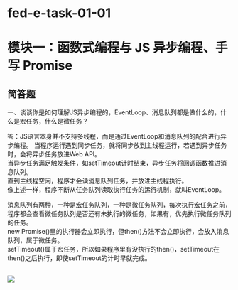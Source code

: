 # fed-e-task-01-01

# 模块一：函数式编程与 JS 异步编程、手写 Promise

## 简答题

一、谈谈你是如何理解JS异步编程的，EventLoop、消息队列都是做什么的，什么是宏任务，什么是微任务？

答：JS语言本身并不支持多线程，而是通过EventLoop和消息队列的配合进行异步编程。
当程序运行遇到同步任务，就将同步放到主线程运行，若遇到异步任务时，会将异步任务放进Web API。  
当异步任务满足触发条件，如setTimeout计时结束，异步任务将回调函数推进消息队列。  
直到主线程空闲，程序才会读消息队列任务，并放进主线程执行。  
像上述一样，程序不断从任务队列读取执行任务的运行机制，就叫EventLoop。
  
消息队列有两种，一种是宏任务队列，一种是微任务队列，每次执行宏任务之前，程序都会查看微任务队列是否还有未执行的微任务，如果有，优先执行微任务队列的任务。  
new Promise()里的执行器会立即执行，但then()方法不会立即执行，会放入消息队列，属于微任务。  
setTimeout()属于宏任务，所以如果程序里有没执行的then()，setTimeout在then()之后执行，即使setTimeout的计时早就完成。 

## 
  ![](https://user-gold-cdn.xitu.io/2018/1/19/1610c39513d6dde2)

